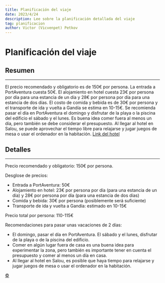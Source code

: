 ```yaml
---
title: Planificación del viaje
date: 2023/4/24
description: Lee sobre la planificación detallada del viaje
tag: planificacion
author: Victor (Vicvenpet) Petkov
---
```


# Planificación del viaje

## Resumen
---

El precio recomendado y obligatorio es de 150€ por persona. La entrada a PortAventura cuesta 50€. El alojamiento en hotel cuesta 23€ por persona por día para una estancia de un día y 28€ por persona por día para una estancia de dos días. El costo de comida y bebida es de 30€ por persona y el transporte de ida y vuelta a Gandía se estima en 10-15€. Se recomienda pasar el día en PortAventura el domingo y disfrutar de la playa o la piscina del edificio el sábado y el lunes. Es buena idea comer fuera al menos un día, pero también se debe considerar el presupuesto. Al llegar al hotel en Salou, se puede aprovechar el tiempo libre para relajarse y jugar juegos de mesa o usar el ordenador en la habitación. [Link del hotel](https://www.booking.com/hotel/es/salou-apartamentos-4-you.es.html?aid=311090&label=hotel-92495-es-5jjTdOUVlwpLEdo9oRARWQS161726684054%3Apl%3Ata%3Ap1%3Ap2%3Aac%3Aap%3Aneg%3Afi%3Atikwd-1796246675%3Alp9049247%3Ali%3Adec%3Adm%3Appccp%3DUmFuZG9tSVYkc2RlIyh9YcGt_tphEo8pawEozW2KQ80&sid=9c749fb190aec188206f836c92044afb&all_sr_blocks=642071211_353184835_6_0_0&checkin=2023-06-17&checkout=2023-06-18&dest_id=-400284&dest_type=city&dist=0&group_adults=6&group_children=0&hapos=1&highlighted_blocks=642071211_353184835_6_0_0&hpos=1&matching_block_id=642071211_353184835_6_0_0&no_rooms=2&req_adults=6&req_children=0&room1=A%2CA%2CA&room2=A%2CA%2CA&sb_price_type=total&sr_order=popularity&sr_pri_blocks=642071211_353184835_6_0_0__13660&srepoch=1682351241&srpvid=b70e6f04db9501ee&type=total&ucfs=1&activeTab=main)

## Detalles
---

Precio recomendado y obligatorio: 150€ por persona.

Desglose de precios:

- Entrada a PortAventura: 50€
- Alojamiento en hotel: 23€ por persona por día (para una estancia de un día) y 28€ por persona por día (para una estancia de dos días)
- Comida y bebida: 30€ por persona (posiblemente será suficiente)
- Transporte de ida y vuelta a Gandía: estimado en 10-15€

Precio total por persona: 110-115€

Recomendaciones para pasar unas vacaciones de 2 días:

- El domingo, pasar el día en PortAventura. El sábado y el lunes, disfrutar de la playa o de la piscina del edificio.
- Comer en algún lugar fuera de casa es una buena idea para experimentar la zona, pero también es importante tener en cuenta el presupuesto y comer al menos un día en casa.
- Al llegar al hotel en Salou, es posible que haya tiempo para relajarse y jugar juegos de mesa o usar el ordenador en la habitación.

<a class="top-link hide" href="#copyright">©</a>
<a name="copyright"></a>
